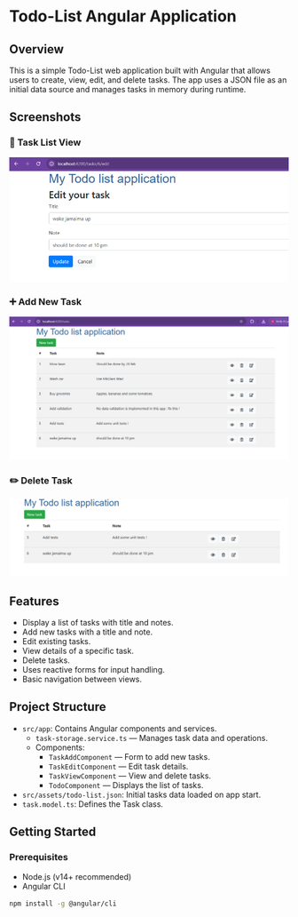 # Todo-List Angular Application

## Overview
This is a simple Todo-List web application built with Angular that allows users to create, view, edit, and delete tasks. The app uses a JSON file as an initial data source and manages tasks in memory during runtime.

## Screenshots

### 📝 Task List View
![Task List](./screenshots/Capture.PNG) 

### ➕ Add New Task
![Add Task](./screenshots/2.PNG) 

### ✏️ Delete Task 
![Delete Task](./screenshots/del.PNG) 

## Features
- Display a list of tasks with title and notes.
- Add new tasks with a title and note.
- Edit existing tasks.
- View details of a specific task.
- Delete tasks.
- Uses reactive forms for input handling.
- Basic navigation between views.

## Project Structure
- `src/app`: Contains Angular components and services.
  - `task-storage.service.ts` — Manages task data and operations.
  - Components:
    - `TaskAddComponent` — Form to add new tasks.
    - `TaskEditComponent` — Edit task details.
    - `TaskViewComponent` — View and delete tasks.
    - `TodoComponent` — Displays the list of tasks.
- `src/assets/todo-list.json`: Initial tasks data loaded on app start.
- `task.model.ts`: Defines the Task class.

## Getting Started

### Prerequisites
- Node.js (v14+ recommended)
- Angular CLI

```bash
npm install -g @angular/cli

